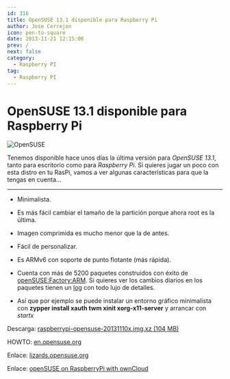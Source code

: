 ```yaml
---
id: 316
title: OpenSUSE 13.1 disponible para Raspberry Pi
author: Jose Cerrejon
icon: pen-to-square
date: 2013-11-21 12:15:00
prev: /
next: false
category:
  - Raspberry PI
tag:
  - Raspberry PI
---
```


# OpenSUSE 13.1 disponible para Raspberry Pi

![OpenSUSE](/images/opensuse.png)

Tenemos disponible hace unos días la última versión para *OpenSUSE 13.1*, tanto para escritorio como para *Raspberry Pi*. Si quieres jugar un poco con esta distro en tu RasPi, vamos a ver algunas características para que la tengas en cuenta...

- - -
* Minimalista.

* Es más fácil cambiar el tamaño de la partición porque ahora root es la última.

* Imagen comprimida es mucho menor que la de antes.

* Fácil de personalizar.

* Es ARMv6 con soporte de punto flotante (más rápida).

* Cuenta con más de 5200 paquetes construidos con éxito de [openSUSE:Factory:ARM](http://download.opensuse.org/ports/armv6hl/factory/repo/oss/). Si quieres ver los cambios diarios en los paquetes tienen un [log](http://download.opensuse.org/ports/armv6hl/factory/repo/oss/ChangeLog) con todo lujo de detalles.

* Así que por ejemplo se puede instalar un entorno gráfico minimalista con **zypper install xauth twm xinit xorg-x11-server** y arrancar con *startx*

Descarga: [raspberrypi-opensuse-20131110x.img.xz (104 MB)](http://www.zq1.de/~bernhard/linux/opensuse/raspberrypi-opensuse-20131110x.img.xz)

HOWTO: [en.opensuse.org](https://en.opensuse.org/HCL:Raspberry_Pi)

Enlace: [lizards.opensuse.org](http://lizards.opensuse.org/2013/09/07/new-raspberry-pi-image/)

Enlace: [openSUSE on RaspberryPi with ownCloud](https://dragotin.wordpress.com/2013/11/19/opensuse-on-raspberrypi-with-owncloud)